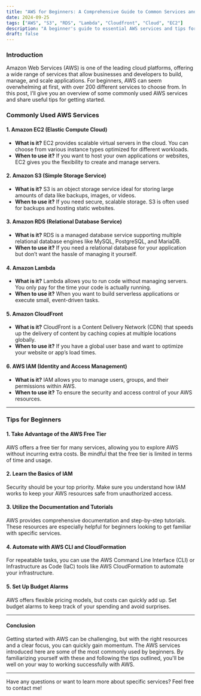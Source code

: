 ```yaml
---
title: "AWS for Beginners: A Comprehensive Guide to Common Services and Essential Tips"
date: 2024-09-25
tags: ["AWS", "S3", "RDS", "Lambda", "Cloudfront", "Cloud", "EC2"]
description: "A beginner's guide to essential AWS services and tips for navigating the cloud efficiently."
draft: false
---
```


### Introduction

Amazon Web Services (AWS) is one of the leading cloud platforms, offering a wide range of services that allow businesses and developers to build, manage, and scale applications. For beginners, AWS can seem overwhelming at first, with over 200 different services to choose from. In this post, I’ll give you an overview of some commonly used AWS services and share useful tips for getting started.

### Commonly Used AWS Services

#### 1. Amazon EC2 (Elastic Compute Cloud)
  -  **What is it?**  EC2 provides scalable virtual servers in the cloud. You can choose from various instance types optimized for different workloads.
  - **When to use it?** If you want to host your own applications or websites, EC2 gives you the flexibility to create and manage servers.
#### 2. Amazon S3 (Simple Storage Service)
  -  **What is it?**  S3 is an object storage service ideal for storing large amounts of data like backups, images, or videos.
  - **When to use it?** If you need secure, scalable storage. S3 is often used for backups and hosting static websites.
#### 3. Amazon RDS (Relational Database Service)
  -  **What is it?**  RDS is a managed database service supporting multiple relational database engines like MySQL, PostgreSQL, and MariaDB.
  - **When to use it?** If you need a relational database for your application but don’t want the hassle of managing it yourself.
#### 4. Amazon Lambda
  -  **What is it?**  Lambda allows you to run code without managing servers. You only pay for the time your code is actually running.
  - **When to use it?** When you want to build serverless applications or execute small, event-driven tasks.
#### 5. Amazon CloudFront
  - **What is it?** CloudFront is a Content Delivery Network (CDN) that speeds up the delivery of content by caching copies at multiple locations globally.
  - **When to use it?** If you have a global user base and want to optimize your website or app’s load times.

#### 6. AWS IAM (Identity and Access Management)
  - **What is it?** IAM allows you to manage users, groups, and their permissions within AWS.
  - **When to use it?** To ensure the security and access control of your AWS resources.

---

### Tips for Beginners

#### 1. Take Advantage of the AWS Free Tier
AWS offers a free tier for many services, allowing you to explore AWS without incurring extra costs. Be mindful that the free tier is limited in terms of time and usage.

#### 2. Learn the Basics of IAM
Security should be your top priority. Make sure you understand how IAM works to keep your AWS resources safe from unauthorized access.

#### 3. Utilize the Documentation and Tutorials
AWS provides comprehensive documentation and step-by-step tutorials. These resources are especially helpful for beginners looking to get familiar with specific services.

#### 4. Automate with AWS CLI and CloudFormation
For repeatable tasks, you can use the AWS Command Line Interface (CLI) or Infrastructure as Code (IaC) tools like AWS CloudFormation to automate your infrastructure.

#### 5. Set Up Budget Alarms
AWS offers flexible pricing models, but costs can quickly add up. Set budget alarms to keep track of your spending and avoid surprises.

--- 

#### Conclusion
Getting started with AWS can be challenging, but with the right resources and a clear focus, you can quickly gain momentum. The AWS services introduced here are some of the most commonly used by beginners. By familiarizing yourself with these and following the tips outlined, you'll be well on your way to working successfully with AWS.

---
Have any questions or want to learn more about specific services? Feel free to contact me!







